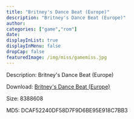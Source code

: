 ```yaml
---
title: "Britney's Dance Beat (Europe)"
description: "Britney's Dance Beat (Europe)"
author: 
categories: ["game","rom"]
date: 
displayInList: true
displayInMenu: false
dropCap: false
featuredImage: /img/miss/gamemiss.jpg
---
```


Description: Britney's Dance Beat (Europe)

Download: <a style="text-decoration:underline;" href="https://mega.nz/#!jOQUgAAZ!YTq466XI-sphGTST-hcTqVeNs96z772yj-RNSO9nRBg" target = "_blank" rel = "nofollow" > Britney's Dance Beat (Europe)</a>

Size: 8388608

MD5: DCAF52240DF58D7F9D6BE95E918C7BB3

